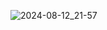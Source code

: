 ![2024-08-12_21-57](https://github.com/user-attachments/assets/d1d2465e-a237-4cc0-ada4-643af8d984a5)
